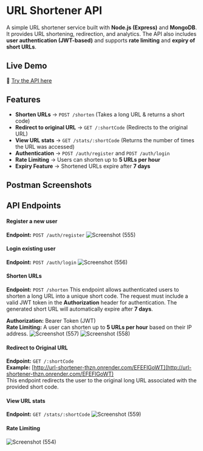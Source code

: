 # URL Shortener API

A simple URL shortener service built with **Node.js (Express)** and **MongoDB**. It provides URL shortening, redirection, and analytics. The API also includes **user authentication (JWT-based)** and supports **rate limiting** and **expiry of short URLs**.

## Live Demo

🔗 [Try the API here](https://url-shortener-thzn.onrender.com)

## Features

- **Shorten URLs** → `POST /shorten` (Takes a long URL & returns a short code)
- **Redirect to original URL** → `GET /:shortCode` (Redirects to the original URL)
- **View URL stats** → `GET /stats/:shortCode` (Returns the number of times the URL was accessed)
- **Authentication** → `POST /auth/register` and `POST /auth/login`
- **Rate Limiting** → Users can shorten up to **5 URLs per hour**
- **Expiry Feature** → Shortened URLs expire after **7 days**


## Postman Screenshots  

## API Endpoints









#### Register a new user  
**Endpoint:** `POST /auth/register`
![Screenshot (555)](https://github.com/user-attachments/assets/d8d101e2-3077-4aa1-97a1-cce48495284f)
#### Login existing user  
**Endpoint:** `POST /auth/login`
![Screenshot (556)](https://github.com/user-attachments/assets/27218aa8-d890-441b-9085-87cd7ccf4188)

#### Shorten URLs  
**Endpoint:** `POST /shorten`
This endpoint allows authenticated users to shorten a long URL into a unique short code. The request must include a valid JWT token in the **Authorization** header for authentication. The generated short URL will automatically expire after **7 days**.  

**Authorization:** Bearer Token (JWT)  
**Rate Limiting:** A user can shorten up to **5 URLs per hour** based on their IP address.
![Screenshot (557)](https://github.com/user-attachments/assets/c9f5f538-fec3-484b-803f-b7e80f280b70) ![Screenshot (558)](https://github.com/user-attachments/assets/dc05315a-b6b2-4352-b693-02d912fb37e3)
#### Redirect to Original URL  
**Endpoint:** `GET /:shortCode`  
**Example:** [http://url-shortener-thzn.onrender.com/EFEFlGoWT](http://url-shortener-thzn.onrender.com/EFEFlGoWT)  
This endpoint redirects the user to the original long URL associated with the provided short code. 

#### View URL stats  
**Endpoint:** `GET /stats/:shortCode`
![Screenshot (559)](https://github.com/user-attachments/assets/31ec2ae6-27c2-405e-9fb0-91f3f16704de)

#### Rate Limiting

![Screenshot (554)](https://github.com/user-attachments/assets/38336317-617d-4c22-a3d4-8b711c3fa350)



